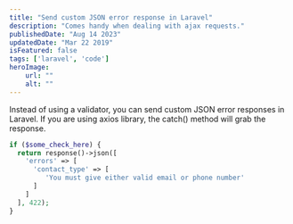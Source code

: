 ```yaml
---
title: "Send custom JSON error response in Laravel"
description: "Comes handy when dealing with ajax requests."
publishedDate: "Aug 14 2023"
updatedDate: "Mar 22 2019"
isFeatured: false
tags: ['laravel', 'code']
heroImage:
    url: ""
    alt: ""
---
```


Instead of using a validator, you can send custom JSON error responses in Laravel. If you are using axios library, the catch() method will grab the response.

```php
if ($some_check_here) {
  return response()->json([
    'errors' => [
      'contact_type' => [
         'You must give either valid email or phone number'
      ]
    ]
  ], 422);
}
```

